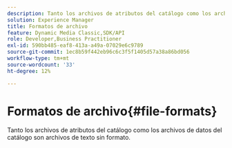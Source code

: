 ```yaml
---
description: Tanto los archivos de atributos del catálogo como los archivos de datos del catálogo son archivos de texto sin formato.
solution: Experience Manager
title: Formatos de archivo
feature: Dynamic Media Classic,SDK/API
role: Developer,Business Practitioner
exl-id: 590bb485-eaf8-413a-a49a-07029e6c9789
source-git-commit: 1ec8b59f442eb96c6c3f5f1405d57a38a86bd056
workflow-type: tm+mt
source-wordcount: '33'
ht-degree: 12%

---
```


# Formatos de archivo{#file-formats}

Tanto los archivos de atributos del catálogo como los archivos de datos del catálogo son archivos de texto sin formato.
